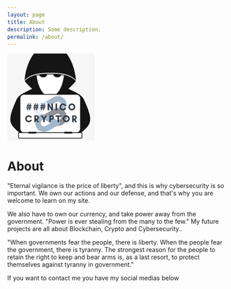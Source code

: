 ```yaml
---
layout: page
title: About
description: Some description.
permalink: /about/
---
```


<img class="img-rounded" src="/assets/img/uploads/profile.png" alt="Thiago Rossener" width="200">

# About

"Eternal vigilance is the price of liberty", and this is why cybersecurity is so important. We own our actions and our defense, and that's why you are welcome to learn on my site.

We also have to own our currency, and take power away from the government. "Power is ever stealing from the many to the few."
My future projects are all about Blockchain, Crypto and Cybersecurity.. 

"When governments fear the people, there is liberty. When the people fear the government, there is tyranny. The strongest reason for the people to retain the right to keep and bear arms is, as a last resort, to protect themselves against tyranny in government."

If you want to contact me you have my social medias below